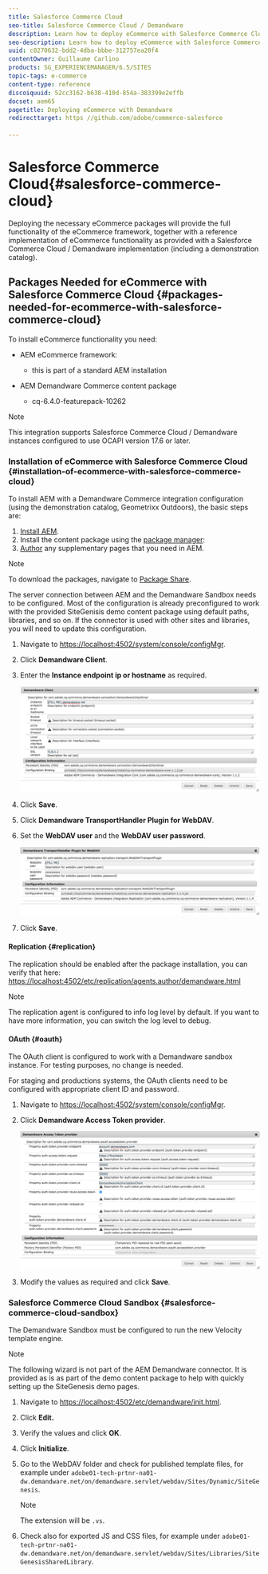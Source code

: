 ```yaml
---
title: Salesforce Commerce Cloud
seo-title: Salesforce Commerce Cloud / Demandware
description: Learn how to deploy eCommerce with Salesforce Commerce Cloud / Demandware.
seo-description: Learn how to deploy eCommerce with Salesforce Commerce Cloud / Demandware.
uuid: c0270632-bdd2-4dba-bbbe-312757ea20f4
contentOwner: Guillaume Carlino
products: SG_EXPERIENCEMANAGER/6.5/SITES
topic-tags: e-commerce
content-type: reference
discoiquuid: 52cc3162-b638-410d-854a-383399e2effb
docset: aem65
pagetitle: Deploying eCommerce with Demandware
redirecttarget: https //github.com/adobe/commerce-salesforce

---
```


# Salesforce Commerce Cloud{#salesforce-commerce-cloud}

Deploying the necessary eCommerce packages will provide the full functionality of the eCommerce framework, together with a reference implementation of eCommerce functionality as provided with a Salesforce Commerce Cloud / Demandware implementation (including a demonstration catalog).

## Packages Needed for eCommerce with Salesforce Commerce Cloud {#packages-needed-for-ecommerce-with-salesforce-commerce-cloud}

To install eCommerce functionality you need:

* AEM eCommerce framework:

    * this is part of a standard AEM installation

* AEM Demandware Commerce content package

    * cq-6.4.0-featurepack-10262

>[!NOTE]
>
>This integration supports Salesforce Commerce Cloud / Demandware instances configured to use OCAPI version 17.6 or later.

### Installation of eCommerce with Salesforce Commerce Cloud {#installation-of-ecommerce-with-salesforce-commerce-cloud}

To install AEM with a Demandware Commerce integration configuration (using the demonstration catalog, Geometrixx Outdoors), the basic steps are:

1. [Install AEM](../../../sites/deploying/using/deploy.md).
1. Install the content package using the [package manager](/help/sites-administering//package-manager.md):
1. [Author](/help/sites-authoring/page-authoring.md) any supplementary pages that you need in AEM.

>[!NOTE]
>
>To download the packages, navigate to [Package Share](/help/sites-administering//package-manager.md#package-share).

The server connection between AEM and the Demandware Sandbox needs to be configured. Most of the configuration is already preconfigured to work with the provided SiteGenisis demo content package using default paths, libraries, and so on. If the connector is used with other sites and libraries, you will need to update this configuration.

1. Navigate to [https://localhost:4502/system/console/configMgr](https://localhost:4502/system/console/configMgr).
1. Click **Demandware Client**.
1. Enter the **Instance endpoint ip or hostname** as required.

   ![](assets/chlimage_1-5.png)

1. Click **Save**.
1. Click **Demandware TransportHandler Plugin for WebDAV**.
1. Set the **WebDAV user** and the **WebDAV user password**.

   ![](assets/chlimage_1-6.png)

1. Click **Save**.

#### Replication {#replication}

The replication should be enabled after the package installation, you can verify that here: [https://localhost:4502/etc/replication/agents.author/demandware.html](https://localhost:4502/etc/replication/agents.author/demandware.html)

>[!NOTE]
>
>The replication agent is configured to info log level by default. If you want to have more information, you can switch the log level to debug.

#### OAuth {#oauth}

The OAuth client is configured to work with a Demandware sandbox instance. For testing purposes, no change is needed.

For staging and productions systems, the OAuth clients need to be configured with appropriate client ID and password.

1. Navigate to [https://localhost:4502/system/console/configMgr](https://localhost:4502/system/console/configMgr).
1. Click **Demandware Access Token provider**.

   ![](assets/chlimage_1-7.png)

1. Modify the values as required and click **Save**.

### Salesforce Commerce Cloud Sandbox {#salesforce-commerce-cloud-sandbox}

The Demandware Sandbox must be configured to run the new Velocity template engine.

>[!NOTE]
>
>The following wizard is not part of the AEM Demandware connector. It is provided as is as part of the demo content package to help with quickly setting up the SiteGenesis demo pages.

1. Navigate to [https://localhost:4502/etc/demandware/init.html](https://localhost:4502/etc/demandware/init.html).
1. Click **Edit.**
1. Verify the values and click **OK**.
1. Click **Initialize**.
1. Go to the WebDAV folder and check for published template files, for example under `adobe01-tech-prtnr-na01-dw.demandware.net/on/demandware.servlet/webdav/Sites/Dynamic/SiteGenesis`.

   >[!NOTE]
   >
   >The extension will be `.vs`.

1. Check also for exported JS and CSS files, for example under `adobe01-tech-prtnr-na01-dw.demandware.net/on/demandware.servlet/webdav/Sites/Libraries/SiteGenesisSharedLibrary`.

